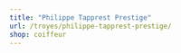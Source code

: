 ```yaml
---
title: "Philippe Tapprest Prestige"
url: /troyes/philippe-tapprest-prestige/
shop: coiffeur
---
```


